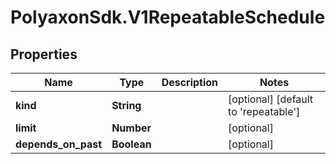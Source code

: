 # PolyaxonSdk.V1RepeatableSchedule

## Properties
Name | Type | Description | Notes
------------ | ------------- | ------------- | -------------
**kind** | **String** |  | [optional] [default to 'repeatable']
**limit** | **Number** |  | [optional] 
**depends_on_past** | **Boolean** |  | [optional] 



